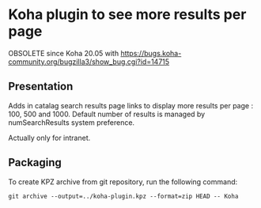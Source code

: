 # Koha plugin to see more results per page

OBSOLETE since Koha 20.05 with https://bugs.koha-community.org/bugzilla3/show_bug.cgi?id=14715

## Presentation

Adds in catalag search results page links to display more results per page : 100, 500 and 1000.
Default number of results is managed by numSearchResults system preference.

Actually only for intranet.

## Packaging

To create KPZ archive from git repository, run the following command:

``git archive --output=../koha-plugin.kpz --format=zip HEAD -- Koha``

